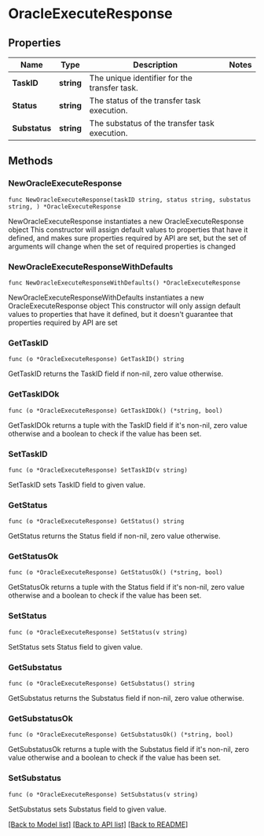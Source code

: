 # OracleExecuteResponse

## Properties

Name | Type | Description | Notes
------------ | ------------- | ------------- | -------------
**TaskID** | **string** | The unique identifier for the transfer task. | 
**Status** | **string** | The status of the transfer task execution. | 
**Substatus** | **string** | The substatus of the transfer task execution. | 

## Methods

### NewOracleExecuteResponse

`func NewOracleExecuteResponse(taskID string, status string, substatus string, ) *OracleExecuteResponse`

NewOracleExecuteResponse instantiates a new OracleExecuteResponse object
This constructor will assign default values to properties that have it defined,
and makes sure properties required by API are set, but the set of arguments
will change when the set of required properties is changed

### NewOracleExecuteResponseWithDefaults

`func NewOracleExecuteResponseWithDefaults() *OracleExecuteResponse`

NewOracleExecuteResponseWithDefaults instantiates a new OracleExecuteResponse object
This constructor will only assign default values to properties that have it defined,
but it doesn't guarantee that properties required by API are set

### GetTaskID

`func (o *OracleExecuteResponse) GetTaskID() string`

GetTaskID returns the TaskID field if non-nil, zero value otherwise.

### GetTaskIDOk

`func (o *OracleExecuteResponse) GetTaskIDOk() (*string, bool)`

GetTaskIDOk returns a tuple with the TaskID field if it's non-nil, zero value otherwise
and a boolean to check if the value has been set.

### SetTaskID

`func (o *OracleExecuteResponse) SetTaskID(v string)`

SetTaskID sets TaskID field to given value.


### GetStatus

`func (o *OracleExecuteResponse) GetStatus() string`

GetStatus returns the Status field if non-nil, zero value otherwise.

### GetStatusOk

`func (o *OracleExecuteResponse) GetStatusOk() (*string, bool)`

GetStatusOk returns a tuple with the Status field if it's non-nil, zero value otherwise
and a boolean to check if the value has been set.

### SetStatus

`func (o *OracleExecuteResponse) SetStatus(v string)`

SetStatus sets Status field to given value.


### GetSubstatus

`func (o *OracleExecuteResponse) GetSubstatus() string`

GetSubstatus returns the Substatus field if non-nil, zero value otherwise.

### GetSubstatusOk

`func (o *OracleExecuteResponse) GetSubstatusOk() (*string, bool)`

GetSubstatusOk returns a tuple with the Substatus field if it's non-nil, zero value otherwise
and a boolean to check if the value has been set.

### SetSubstatus

`func (o *OracleExecuteResponse) SetSubstatus(v string)`

SetSubstatus sets Substatus field to given value.



[[Back to Model list]](../README.md#documentation-for-models) [[Back to API list]](../README.md#documentation-for-api-endpoints) [[Back to README]](../README.md)


